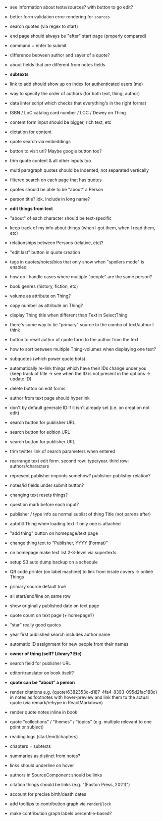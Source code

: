 - see information about texts/sources? with button to go edit?
- better form validation error rendering for `sources`
- search quotes (via regex to start)
- end page should always be "after" start page (properly compared)
- command + enter to submit
- difference between author and sayer of a quote?
- about fields that are different from notes fields
- **subtexts**
- link to add should show up on index for authenticated users (me)
- way to specify the order of authors (for both text, thing, author)
- data linter script which checks that everything's in the right format
- ISBN / LoC catalog card number / LCC / Dewey on Thing
- content form input should be bigger, rich text, etc
- dictation for content
- quote search via embeddings
- button to visit url? Maybe google button too?
- trim quote content & all other inputs too
- multi paragraph quotes should be indented, not separated vertically
- filtered search on each page that has quotes

- quotes should be able to be "about" a Person
- person title? Idk. Include in long name?
- **edit things from text**
- "about" of each character should be text-specific
- keep track of my info about things (when I got them, when I read them, etc)
- relationships between Persons (relative, etc)?
- "edit last" button in quote creation
- <spoiler> tags in quotes/notes/bios that only show when "spoilers mode" is enabled
- how do I handle cases where multiple "people" are the same person?
- book genres (history, fiction, etc)
- volume as attribute on Thing?
- copy number as attribute on Thing?
- display Thing title when different than Text in SelectThing
- there's some way to tie "primary" source to the combo of text/author I think
- button to reset author of quote form to the author from the text
- how to sort between multiple Thing-volumes when displaying one text?
- subquotes (which power quote bots)
- automatically re-link things which have their IDs change under you (keep track of title → see when the ID is not present in the options → update ID)
- delete button on edit forms
- author from text page should hyperlink
- don't by default generate ID if it isn't already set (i.e. on creation not edit)
- search button for publisher URL
- search button for edition URL
- search button for publisher URL
- trim twitter link of search parameters when entered
- rearrange text edit form. second row: type/year. third row: authors/characters
- represent publisher imprints somehow? publisher-publisher relation?
- notes/id fields under submit button?
- changing text resets things?
- question mark before each input?
- publisher / type info as normal sublist of thing Title (not parens after)
- autofill Thing when loading text if only one is attached
- "add thing" button on homepage/text page
- change thing text to "Publisher, YYYY (Format)"
- on homepage make text list 2-3-level via supertexts
- setup S3 auto dump backup on a schedule
- QR code printer (on label machine) to link from inside covers -> online Things
- primary source default true
- all start/end/line on same row
- show originally published date on text page

- quote count on text page (+ homepage?)
- “star” really good quotes
- year first published search includes author name
- automatic ID assignment for new people from their names
- **owner of thing (self? Library? Etc)**
- search field for publisher URL
- editor/translator on book itself?
- **quote can be “about” a person**
- render citations e.g. {quote/6382353c-d187-4fa4-8393-095d2fac188c} in notes as footnotes with hover-preview and link them to the actual quote (via remark/rehype in ReactMarkdown)
- render quote notes inline in book
- quote “collections” / “themes” / “topics” (e.g. multiple relevant to one point or subject)
- reading logs (start/end/chapters)
- chapters = subtexts
- summaries as distinct from notes?

- links should underline on hover
- authors in SourceComponent should be links
- citation things should be links (e.g. "(Easton Press, 2021)")
- account for precise birth/death dates
- add tooltips to contribution graph via `renderBlock`
- make contribution graph labels percentile-based?
